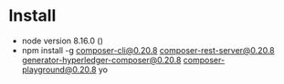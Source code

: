 # Install

- node version 8.16.0 ()
- npm install -g composer-cli@0.20.8 composer-rest-server@0.20.8 generator-hyperledger-composer@0.20.8 composer-playground@0.20.8 yo
